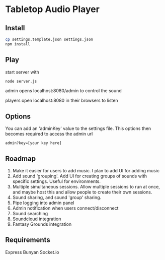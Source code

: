 Tabletop Audio Player
======

Install
------
```bash
cp settings.template.json settings.json
npm install
```

Play
------
start server with
```bash
node server.js
```

admin opens localhost:8080/admin to control the sound

players open localhost:8080 in their browsers to listen


Options
------

You can add an 'adminKey' value to the settings file. This options then becomes required to access the admin url

```
admin?key=[your key here]
```


Roadmap
------

1) Make it easier for users to add music. I plan to add UI for adding music
2) Add sound 'grouping'. Add UI for creating groups of sounds with specific settings. Useful for environments.
3) Multiple simultaneous sessions. Allow multiple sessions to run at once, and maybe host this and allow people to create their own sessions.
4) Sound sharing, and sound 'group' sharing.
5) Pipe logging into admin panel
6) Admin notification when users connect/disconnect
7) Sound searching
8) Soundcloud integration
9) Fantasy Grounds integration

Requirements
------
Express
Bunyan
Socket.io